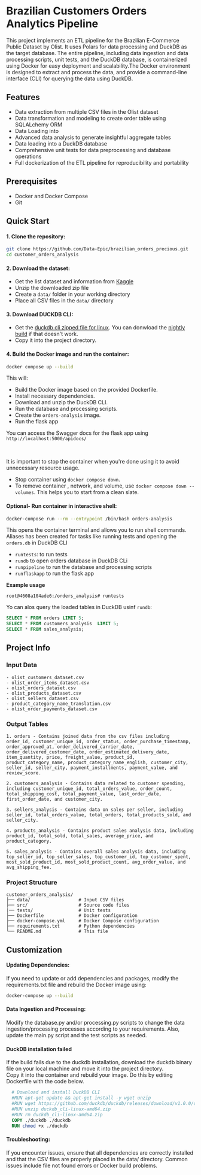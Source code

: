 # Brazilian Customers Orders Analytics Pipeline

This project implements an ETL pipeline for the Brazilian E-Commerce Public Dataset by Olist. It uses Polars for data processing and DuckDB as the target database. The entire pipeline, including data ingestion and data processing scripts, unit tests, and the DuckDB database, is containerized using Docker for easy deployment and scalability.The Docker environment is designed to extract and process the data, and provide a command-line interface (CLI) for querying the data using DuckDB.

## Features

- Data extraction from multiple CSV files in the Olist dataset
- Data transformation and modeling to create order table using SQLALchemy ORM
- Data Loading into 
- Advanced data analysis to generate insightful aggregate tables
- Data loading into a DuckDB database
- Comprehensive unit tests for data preprocessing and database operations
- Full dockerization of the ETL pipeline for reproducibility and portability

## Prerequisites

- Docker and Docker Compose
- Git

## Quick Start

#### 1. Clone the repository:
```bash
git clone https://github.com/Data-Epic/brazilian_orders_precious.git
cd customer_orders_analysis
```

#### 2. Download the dataset:
- Get the list dataset and information from [Kaggle](https://www.kaggle.com/datasets/olistbr/brazilian-ecommerce)
- Unzip the downloaded zip file
- Create a `data/` folder in your working directory
- Place all CSV files in the `data/` directory

#### 3. Download DUCKDB CLI:
- Get the [duckdb cli zipped file for linux](https://github.com/duckdb/duckdb/releases/download/v1.0.0/duckdb_cli-linux-amd64.zip). You can donwload the [nightly build](https://artifacts.duckdb.org/latest/duckdb-binaries-linux.zip) if that doesn't work.
- Copy it into the project directory.

#### 4. Build the Docker image and run the container:
```bash
docker compose up --build
```

This will:
- Build the Docker image based on the provided Dockerfile.
- Install necessary dependencies.
- Download and unzip the DuckDB CLI.
- Run the database and processing scripts.
- Create the `orders-analysis` image.
- Run the flask app

You can access the Swagger docs for the flask app using `http://localhost:5000/apidocs/`

<br>

It is important to stop the container when you're done using  it to avoid unnecessary resource usage.
- Stop container using `docker compose down`.
- To remove container , network, and volume, use `docker compose down --volumes`. This helps you  to start from a clean slate.

#### Optional- Run container in interactive shell:
```bash
docker-compose run --rm --entrypoint /bin/bash orders-analysis

```
This opens the container terminal and allows you to run shell commands. 
Aliases has been created for tasks like running tests and opening the `orders.db` in DuckDB CLI
- `runtests`: to run tests
- `rundb` to open orders database in DuckDB CLi
- `runpipeline` to run the database and processing scripts
- `runflaskapp` to run the flask app

**Example usage**
```
root@4608a104ade6:/orders_analysis# runtests
```
Yo can alos query the loaded tables in DuckDB usinf `rundb`:

```sql
SELECT * FROM orders LIMIT 5;
SELECT * FROM customers_analysis  LIMIT 5;
SELECT * FROM sales_analysis;
```

## Project Info

### Input Data
```
- olist_customers_dataset.csv
- olist_order_items_dataset.csv
- olist_orders_dataset.csv
- olist_products_dataset.csv
- olist_sellers_dataset.csv
- product_category_name_translation.csv
- olist_order_payments_dataset.csv
```

### Output Tables
```
1. orders - Contains joined data from the csv files including order_id, customer_unique_id, order_status, order_purchase_timestamp, order_approved_at, order_delivered_carrier_date, order_delivered_customer_date, order_estimated_delivery_date, item_quantity, price, freight_value, product_id, product_category_name, product_category_name_english, customer_city, seller_id, seller_city, payment_installments, payment_value, and review_score.

2. customers_analysis - Contains data related to customer spending, including customer_unique_id, total_orders_value, order_count, total_shipping_cost, total_payment_value, last_order_date, first_order_date, and customer_city.

3. sellers_analysis - Contains data on sales per seller, including seller_id, total_orders_value, total_orders, total_products_sold, and seller_city.

4. products_analysis - Contains product sales analysis data, including product_id, total_sold, total_sales, average_price, and product_category.

5. sales_analysis - Contains overall sales analysis data, including top_seller_id, top_seller_sales, top_customer_id, top_customer_spent, most_sold_product_id, most_sold_product_count, avg_order_value, and avg_shipping_fee.
```

### Project Structure
```
customer_orders_analysis/
├── data/                  # Input CSV files
├── src/                   # Source code files
|── tests/                 # Unit tests
├── Dockerfile             # Docker configuration
├── docker-compose.yml     # Docker Compose configuration
├── requirements.txt       # Python dependencies
└── README.md              # This file
```

## Customization

#### Updating Dependencies:

If you need to update or add dependencies and packages, modify the requirements.txt file and rebuild the Docker image using: 
``` bash
docker-compose up --build
```

#### Data Ingestion and Processing:

Modify the database.py and/or processing.py scripts to change the data ingestion/processing processes according to your requirements. Also, update the main.py script and the test scripts as needed.

#### DuckDB installation failed

If the build fails due to the duckdb installation, download the duckdb binary file on your local machine and move it into the 
project directory. <br>
Copy it into the container and rebuild your image. Do this by editing Dockerfile with the code below.
```Dockerfile
  # Download and install DuckDB CLI
  #RUN apt-get update && apt-get install -y wget unzip
  #RUN wget https://github.com/duckdb/duckdb/releases/download/v1.0.0/duckdb_cli-linux-amd64.zip
  #RUN unzip duckdb_cli-linux-amd64.zip
  #RUN rm duckdb_cli-linux-amd64.zip
  COPY ./duckdb ./duckdb
  RUN chmod +x ./duckdb
```

#### Troubleshooting:

If you encounter issues, ensure that all dependencies are correctly installed and that the CSV files are properly placed in the data/ directory. Common issues include file not found errors or Docker build problems.



